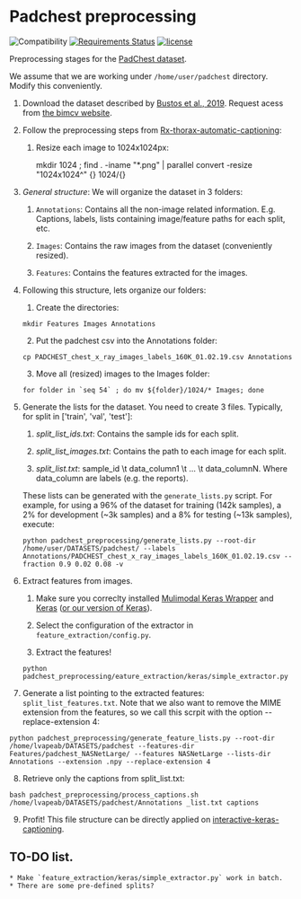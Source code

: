 # Padchest preprocessing

 ![Compatibility](https://img.shields.io/badge/Python-3.7-blue.svg) [![Requirements Status](https://requires.io/github/lvapeab/padchest_preprocessing/requirements.svg?branch=master)](https://requires.io/github/lvapeab/padchest_preprocessing/requirements/?branch=master) [![license](https://img.shields.io/github/license/mashape/apistatus.svg)](https://github.com/lvapeab/nmt-keras/blob/master/LICENSE)

Preprocessing stages for the [PadChest dataset](https://arxiv.org/abs/1901.07441). 

We assume that we are working under `/home/user/padchest` directory. Modify this conveniently.

1. Download the dataset described by [Bustos et al., 2019](https://arxiv.org/abs/1901.07441). Request acess from [the bimcv website](http://bimcv.cipf.es/bimcv-projects/padchest).

2. Follow the preprocessing steps from [Rx-thorax-automatic-captioning](https://github.com/auriml/Rx-thorax-automatic-captioning):

   1. Resize each image to 1024x1024px:

        mkdir 1024 ; find . -iname "*.png" | parallel convert -resize "1024x1024^" {} 1024/{}

3. *General structure*: We will organize the dataset in 3 folders:

    1. `Annotations`: Contains all the non-image related information. E.g. Captions, labels, lists containing image/feature paths for each split, etc.
    
    2. `Images`: Contains the raw images from the dataset (conveniently resized).
    
    3. `Features`: Contains the features extracted for the images.

4. Following this structure, lets organize our folders:

    1. Create the directories: 
      
      ``mkdir Features Images Annotations``
      
    2. Put the padchest csv into the Annotations folder: 
      
      ``cp PADCHEST_chest_x_ray_images_labels_160K_01.02.19.csv Annotations``
    
    3. Move all (resized) images to the Images folder: 
      
      ``for folder in `seq 54` ; do mv ${folder}/1024/* Images; done``


5. Generate the lists for the dataset. You need to create 3 files. Typically, for split in ['train', 'val', 'test']:

    1. *split_list_ids.txt*: Contains the sample ids for each split. 
    
    2. *split_list_images.txt*: Contains the path to each image for each split.
    
    3. *split_list.txt*:  sample_id \t data_column1 \t ... \t data_columnN.
                            Where data_column are labels (e.g. the reports).

    These lists can be generated with the `generate_lists.py` script. For example, for using a 96% of the dataset for training (142k samples), a 2% for development (~3k samples) and a 8% for testing (~13k samples), execute: 
     ```
     python padchest_preprocessing/generate_lists.py --root-dir /home/user/DATASETS/padchest/ --labels Annotations/PADCHEST_chest_x_ray_images_labels_160K_01.02.19.csv --fraction 0.9 0.02 0.08 -v
     ```
        
6. Extract features from images.

    1. Make sure you correclty installed [Mulimodal Keras Wrapper](https://github.com/lvapeab/multimodal_keras_wrapper) and [Keras](https://github.com/keras-team/keras) ([or our version of Keras](https://github.com/MarcBS/keras)).  
    
    2. Select the configuration of the extractor in `feature_extraction/config.py`.
    
    3. Extract the features!
      ```
      python padchest_preprocessing/eature_extraction/keras/simple_extractor.py
      ```


7. Generate a list pointing to the extracted features: `split_list_features.txt`. Note that we also want to remove the MIME extension from the features, so we call this scrpit with the option  --replace-extension 4:  
```
python padchest_preprocessing/generate_feature_lists.py --root-dir /home/lvapeab/DATASETS/padchest --features-dir Features/padchest_NASNetLarge/ --features NASNetLarge --lists-dir Annotations --extension .npy --replace-extension 4
```

        
        
8. Retrieve only the captions from split_list.txt:       
```
bash padchest_preprocessing/process_captions.sh /home/lvapeab/DATASETS/padchest/Annotations _list.txt captions
```

9. Profit! This file structure can be directly applied on [interactive-keras-captioning](https://github.com/lvapeab/interactive-keras-captioning).


## TO-DO list.

    * Make `feature_extraction/keras/simple_extractor.py` work in batch.
    * There are some pre-defined splits?
